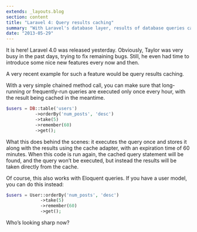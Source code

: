 ```yaml
---
extends: _layouts.blog
section: content
title: "Laravel 4: Query results caching"
summary: "With Laravel's database layer, results of database queries can easily be stored and retrieved from cache."
date: "2013-05-29"
---
```


It is here!
Laravel 4.0 was released yesterday.
Obviously, Taylor was very busy in the past days, trying to fix remaining bugs.
Still, he even had time to introduce some nice new features every now and then.

A very recent example for such a feature would be query results caching.

With a very simple chained method call, you can make sure that long-running or frequently-run queries are executed only once every hour, with the result being cached in the meantime.

~~~php
$users = DB::table('users')
           ->orderBy('num_posts', 'desc')
           ->take(5)
           ->remember(60)
           ->get();
~~~

What this does behind the scenes: it executes the query once and stores it along with the results using the cache adapter, with an expiration time of 60 minutes.
When this code is run again, the cached query statement will be found, and the query won’t be executed, but instead the results will be taken directly from the cache.

Of course, this also works with Eloquent queries.
If you have a user model, you can do this instead:

~~~php
$users = User::orderBy('num_posts', 'desc')
             ->take(5)
             ->remember(60)
             ->get();
~~~

Who’s looking sharp now?
